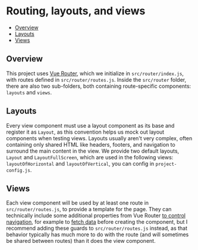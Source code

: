 # Routing, layouts, and views

- [Overview](#overview)
- [Layouts](#layouts)
- [Views](#views)

## Overview

This project uses [Vue Router](tech.md#vue-router), which we initialize in `src/router/index.js`, with routes defined in `src/router/routes.js`. Inside the `src/router` folder, there are also two sub-folders, both containing route-specific components: `layouts` and `views`.

## Layouts

Every view component must use a layout component as its base and register it as `Layout`, as this convention helps us mock out layout components when testing views. Layouts usually aren't very complex, often containing only shared HTML like headers, footers, and navigation to surround the main content in the view. We provide two default layouts, `Layout` and `LayoutFullScreen`, which are used in the following views: `layoutOfHorizontal` and `layoutOfVertical`, you can config in `project-config.js`.

## Views

Each view component will be used by at least one route in `src/router/routes.js`, to provide a template for the page. They can technically include some additional properties from Vue Router [to control navigation](https://router.vuejs.org/guide/advanced/navigation-guards.html), for example to [fetch data](https://router.vuejs.org/guide/advanced/data-fetching.html#fetching-before-navigation) before creating the component, but I recommend adding these guards to `src/router/routes.js` instead, as that behavior typically has much more to do with the route (and will sometimes be shared between routes) than it does the view component.
